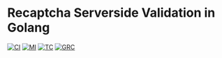 # Recaptcha Serverside Validation in Golang

[![CI]][CILink] [![MI]][MILink] [![TC]][TCLink]
[![GRC]][GRCLink]

[CI]: https://circleci.com/gh/hiroaki-yamamoto/recaptcha.svg?style=svg
[CILink]: https://circleci.com/gh/hiroaki-yamamoto/recaptcha
[MI]: https://api.codeclimate.com/v1/badges/c89eb28bd7dd782716e4/maintainability
[MILink]: https://codeclimate.com/github/hiroaki-yamamoto/recaptcha/maintainability
[TC]: https://api.codeclimate.com/v1/badges/c89eb28bd7dd782716e4/test_coverage
[TCLink]: https://codeclimate.com/github/hiroaki-yamamoto/recaptcha/test_coverage
[GRC]: https://goreportcard.com/badge/github.com/hiroaki-yamamoto/recaptcha
[GRCLink]: https://goreportcard.com/report/github.com/hiroaki-yamamoto/recaptcha
